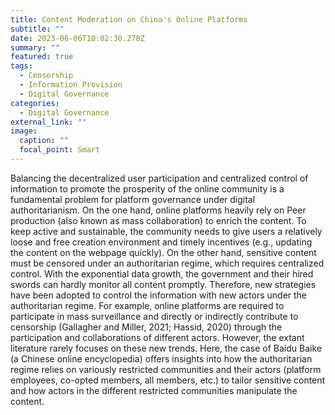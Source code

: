 ```yaml
---
title: Content Moderation on China's Online Platforms
subtitle: ""
date: 2023-06-06T10:02:30.278Z
summary: ""
featured: true
tags:
  - Censorship
  - Information Provision
  - Digital Governance
categories:
  - Digital Governance
external_link: ""
image:
  caption: ""
  focal_point: Smart
---
```

Balancing the decentralized user participation and centralized control of information to promote the prosperity of the online community is a fundamental problem for platform governance under digital authoritarianism. On the one hand, online platforms heavily rely on Peer production (also known as mass collaboration) to enrich the content. To keep active and sustainable, the community needs to give users a relatively loose and free creation environment and timely incentives (e.g., updating the content on the webpage quickly). On the other hand, sensitive content must be censored under an authoritarian regime, which requires centralized control. With the exponential data growth, the government and their hired swords can hardly monitor all content promptly. Therefore, new strategies have been adopted to control the information with new actors under the authoritarian regime. For example, online platforms are required to participate in mass surveillance and directly or indirectly contribute to censorship (Gallagher and Miller, 2021; Hassid, 2020) through the participation and collaborations of different actors. However, the extant literature rarely focuses on these new trends. Here, the case of Baidu Baike (a Chinese online encyclopedia) offers insights into how the authoritarian regime relies on variously restricted communities and their actors (platform employees, co-opted members, all members, etc.) to tailor sensitive content and how actors in the different restricted communities manipulate the content.